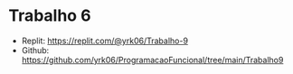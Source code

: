 # Trabalho 6

 - Replit: https://replit.com/@yrk06/Trabalho-9
 - Github: https://github.com/yrk06/ProgramacaoFuncional/tree/main/Trabalho9